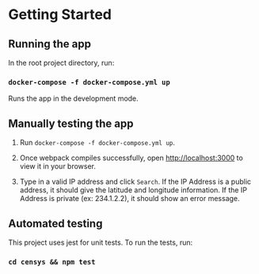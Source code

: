 # Getting Started

## Running the app

In the root project directory, run:

### `docker-compose -f docker-compose.yml up`

Runs the app in the development mode.

## Manually testing the app

1. Run `docker-compose -f docker-compose.yml up`.

2. Once webpack compiles successfully, open [http://localhost:3000](http://localhost:3000) to view it in your browser.

3. Type in a valid IP address and click `Search`. If the IP Address is a public address, it should give the latitude and longitude information. If the IP Address is private (ex: 234.1.2.2), it should show an error message.

## Automated testing

This project uses jest for unit tests. To run the tests, run: 
### `cd censys && npm test`
